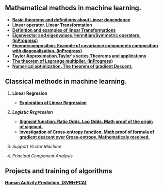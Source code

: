 
 

## Mathematical  methods in machine learning.

* **[Basic theorems and definitions about Linear dependence](https://daodavid93.github.io/Machine-Learning/source/html/Linear-Algebra/THEOREMS%20LINEAR%20DEPENDECY.html)** 
* **[Linear operator. Linear Transformation](https://daodavid93.github.io/Machine-Learning/source/html/Linear-Algebra/Linear%20operator%20and%20linear%20tranformations.html)**
* **[Definition and examples  of linear Transformations](https://daodavid93.github.io/Machine-Learning/source/html/Linear-Algebra/Linear%20Transformation.html)**
 * **[Eigenvector and eigenvalues.Hermitian/Symmetric operators. (inProgress) ](https://daodavid93.github.io/Machine-Learning/source/html/Linear-Algebra/Eigendecomposition%20of%20a%20covariance%20matrix.html)**
 * **[Eigendecomposition. Example of covariance components composition with diagonalization. (inProgress)](https://daodavid93.github.io/Machine-Learning/source/html/Linear-Algebra/Eigendecomposition%20of%20a%20covariance%20matrix.html)** 
 * **[Taylor Approximation.Taylor's series.Theorems and applications](https://daodavid93.github.io/Machine-Learning/source/html/optimazation/Tailor%20approximation.html)**
 * **[The theorem of Lagrange multiplier. (inProgress)](https://daodavid93.github.io/Machine-Learning/source/html/optimazation/Langrange%20mutipliers.html)** 
 * **[Numerical optimization. The theorem of gradient Descent.](https://daodavid93.github.io/Machine-Learning/source/html/Linear-Algebra/gradient%20descent.html)**
 
 

## Classical methods in  machine learning.
 1. **Linear Regresion**
    * **[Exploration of Linear Regression](https://daodavid93.github.io/Machine-Learning/source/html/ML/LinearRegression.html)**
 
 2. ***Logistic Regression***
    * **[Sigmoid function. Ratio Odds. Log Odds. Math proof of the origin of sigmoid.](https://daodavid93.github.io/Machine-Learning/source/html/ML/logistic-regression/Cross-entropy%20function.Investigation%20and%20gradient%20descent.html)**
    * **[Investigation of Cross-entropy function. Math proof of formula of gradient descent over Cross-entropy. Mathеmaticaly resolved.](https://daodavid93.github.io/Machine-Learning/source/html/ML/logistic-regression/Cross-entropy%20function.Investigation%20and%20gradient%20descent.html)**
 3. *Support Vector Machine* 
 4. *Principal Component Analysis*
 
 

 ## Projects and training of algorithms 
  **[Human Activity Prediction. (SVM+PCA)](https://daodavid93.github.io/Machine-Learning/pages/Human-Activity-Project.html)**
 

       
        
